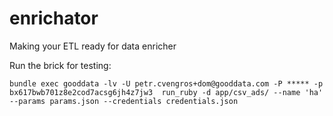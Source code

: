 enrichator
==========

Making your ETL ready for data enricher

Run the brick for testing:

    bundle exec gooddata -lv -U petr.cvengros+dom@gooddata.com -P ***** -p bx617bwb701z8e2cod7acsg6jh4z7jw3  run_ruby -d app/csv_ads/ --name 'ha' --params params.json --credentials credentials.json